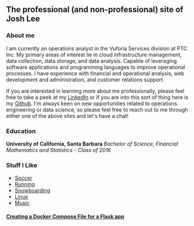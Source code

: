 ## The professional (and non-professional) site of Josh Lee

### About me

I am currently an operations analyst in the Vuforia Services division at 
PTC Inc. My primary areas of interest lie in cloud infrastructure management, 
data collection, data storage, and data analysis. Capable of leveraging 
software applications and programming languages to improve operational 
processes. I have experience with financial and operational analysis, 
web development and administration, and customer relations support.

If you are interested in learning more about me professionally, please feel 
free to take a peek at my [LinkedIn](https://www.linkedin.com/in/joshua-lee-105a26a8/)
or if you are into this sort of thing here is my [Github](https://github.com/jpal29). 
I'm always keen on new opportunities related to operations engineering or 
data science, so please feel free to reach out to me through either one of the 
above sites and let's have a chat!

### Education

**University of California, Santa Barbara**
_Bachelor of Science, Financial Mathematics and Statistics - Class of 2016_

### Stuff I Like

* [Soccer]("https://chelseafc.com")
* [Running]("https://youtu.be/Z950N7jXFNQ?t=5")
* [Snowboarding]("https://en.wikipedia.org/wiki/Snowboarding")
* [Linux]("https://www.linux.org")
* [Music]("https://www.toolband.com")

#### [Creating a Docker Compose File for a Flask app](/docker_with_flask.html)

